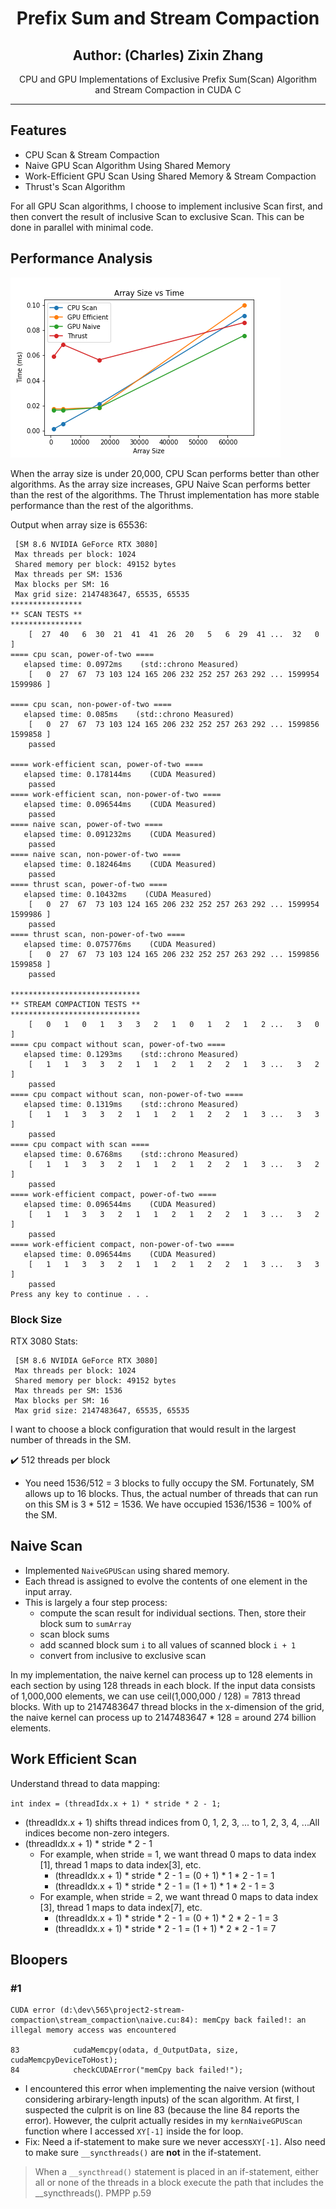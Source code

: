 <p align="center">
  <h1 align="center">Prefix Sum and Stream Compaction</h2>
  <h2 align="center">Author: (Charles) Zixin Zhang</h2>
  <p align="center">
    CPU and GPU Implementations of Exclusive Prefix Sum(Scan) Algorithm and Stream Compaction in CUDA C
  </p>
</p>

---

## Features

- CPU Scan & Stream Compaction
- Naive GPU Scan Algorithm Using Shared Memory
- Work-Efficient GPU Scan Using Shared Memory & Stream Compaction
- Thrust's Scan Algorithm

For all GPU Scan algorithms, I choose to implement inclusive Scan first, and then convert the result of inclusive Scan to exclusive Scan. This can be done in parallel with minimal code. 

## Performance Analysis

![scan](images/scan.png)

When the array size is under 20,000, CPU Scan performs better than other algorithms. As the array size increases, GPU Naive Scan performs better than the rest of the algorithms. The Thrust implementation has more stable performance than the rest of the algorithms. 

Output when array size is 65536:

```
 [SM 8.6 NVIDIA GeForce RTX 3080]
 Max threads per block: 1024
 Shared memory per block: 49152 bytes
 Max threads per SM: 1536
 Max blocks per SM: 16
 Max grid size: 2147483647, 65535, 65535
****************
** SCAN TESTS **
****************
    [  27  40   6  30  21  41  41  26  20   5   6  29  41 ...  32   0 ]
==== cpu scan, power-of-two ====
   elapsed time: 0.0972ms    (std::chrono Measured)
    [   0  27  67  73 103 124 165 206 232 252 257 263 292 ... 1599954 1599986 ]

==== cpu scan, non-power-of-two ====
   elapsed time: 0.085ms    (std::chrono Measured)
    [   0  27  67  73 103 124 165 206 232 252 257 263 292 ... 1599856 1599858 ]
    passed

==== work-efficient scan, power-of-two ====
   elapsed time: 0.178144ms    (CUDA Measured)
    passed
==== work-efficient scan, non-power-of-two ====
   elapsed time: 0.096544ms    (CUDA Measured)
    passed
==== naive scan, power-of-two ====
   elapsed time: 0.091232ms    (CUDA Measured)
    passed
==== naive scan, non-power-of-two ====
   elapsed time: 0.182464ms    (CUDA Measured)
    passed
==== thrust scan, power-of-two ====
   elapsed time: 0.10432ms    (CUDA Measured)
    [   0  27  67  73 103 124 165 206 232 252 257 263 292 ... 1599954 1599986 ]
    passed
==== thrust scan, non-power-of-two ====
   elapsed time: 0.075776ms    (CUDA Measured)
    [   0  27  67  73 103 124 165 206 232 252 257 263 292 ... 1599856 1599858 ]
    passed

*****************************
** STREAM COMPACTION TESTS **
*****************************
    [   0   1   0   1   3   3   2   1   0   1   2   1   2 ...   3   0 ]
==== cpu compact without scan, power-of-two ====
   elapsed time: 0.1293ms    (std::chrono Measured)
    [   1   1   3   3   2   1   1   2   1   2   2   1   3 ...   3   2 ]
    passed
==== cpu compact without scan, non-power-of-two ====
   elapsed time: 0.1319ms    (std::chrono Measured)
    [   1   1   3   3   2   1   1   2   1   2   2   1   3 ...   3   3 ]
    passed
==== cpu compact with scan ====
   elapsed time: 0.6768ms    (std::chrono Measured)
    [   1   1   3   3   2   1   1   2   1   2   2   1   3 ...   3   2 ]
    passed
==== work-efficient compact, power-of-two ====
   elapsed time: 0.096544ms    (CUDA Measured)
    [   1   1   3   3   2   1   1   2   1   2   2   1   3 ...   3   2 ]
    passed
==== work-efficient compact, non-power-of-two ====
   elapsed time: 0.096544ms    (CUDA Measured)
    [   1   1   3   3   2   1   1   2   1   2   2   1   3 ...   3   3 ]
    passed
Press any key to continue . . .
```



### Block Size

RTX 3080 Stats: 

```
 [SM 8.6 NVIDIA GeForce RTX 3080]
 Max threads per block: 1024
 Shared memory per block: 49152 bytes
 Max threads per SM: 1536
 Max blocks per SM: 16
 Max grid size: 2147483647, 65535, 65535
```

I want to choose a block configuration that would result in the largest number of threads in the SM. 

:heavy_check_mark: 512 threads per block

- You need 1536/512 = 3 blocks to fully occupy the SM. Fortunately, SM allows up to 16 blocks. Thus, the actual number of threads that can run on this SM is 3  * 512 = 1536. We have occupied 1536/1536 = 100% of the SM. 

## Naive Scan 

- Implemented ```NaiveGPUScan``` using shared memory. 
- Each thread is assigned to evolve the contents of one element in the input array. 
- This is largely a four step process: 
  - compute the scan result for individual sections. Then, store their block sum to ```sumArray```
  - scan block sums
  - add scanned block sum ```i``` to all values of scanned block ```i + 1```
  - convert from inclusive to exclusive scan

In my implementation, the naive kernel can process up to 128 elements in each section by using 128 threads in each block. If the input data consists of 1,000,000 elements, we can use ceil(1,000,000  / 128) = 7813 thread blocks. With up to 2147483647 thread blocks in the x-dimension of the grid, the naive kernel can process up to 2147483647 * 128 = around 274 billion elements. 

## Work Efficient Scan

Understand thread to data mapping:

```int index = (threadIdx.x + 1) * stride * 2 - 1;```

- (threadIdx.x + 1) shifts thread indices from 0, 1, 2, 3, ... to 1, 2, 3, 4, ...All indices become non-zero integers. 
- (threadIdx.x + 1) * stride * 2 - 1
  - For example, when stride = 1, we want thread 0 maps to data index [1], thread 1 maps to data index[3], etc. 
    - (threadIdx.x + 1) * stride * 2 - 1 = (0 + 1) * 1 * 2 - 1 = 1
    - (threadIdx.x + 1) * stride * 2 - 1 = (1 + 1) * 1 * 2 - 1 = 3
  - For example, when stride = 2, we want thread 0 maps to data index [3], thread 1 maps to data index[7], etc. 
    - (threadIdx.x + 1) * stride * 2 - 1 = (0 + 1) * 2 * 2 - 1 = 3
    - (threadIdx.x + 1) * stride * 2 - 1 = (1 + 1) * 2 * 2 - 1 = 7



## Bloopers

### #1

```
CUDA error (d:\dev\565\project2-stream-compaction\stream_compaction\naive.cu:84): memCpy back failed!: an illegal memory access was encountered

83            cudaMemcpy(odata, d_OutputData, size, cudaMemcpyDeviceToHost);
84            checkCUDAError("memCpy back failed!");
```

- I encountered this error when implementing the naive version (without considering arbirary-length inputs) of the scan algorithm. At first, I suspected the culprit is on line 83 (because the line 84 reports the error). However, the culprit actually resides in my ```kernNaiveGPUScan``` function where I accessed ```XY[-1]``` inside the for loop. 
- Fix: Need a if-statement to make sure we never access```XY[-1]```. Also need to make sure ```__syncthreads()``` are **not** in the if-statement. 

> When a ```__syncthread()``` statement is placed in an if-statement, either all or none of the threads in a block execute the path that includes the __syncthreads(). PMPP p.59

